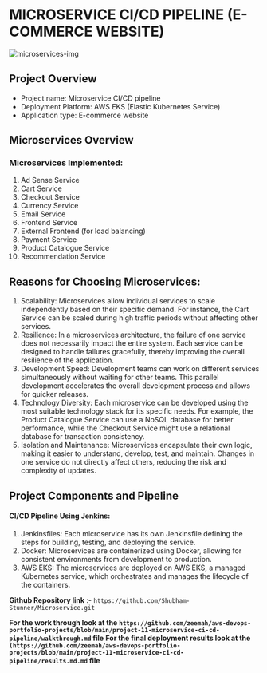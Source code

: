 # MICROSERVICE CI/CD PIPELINE (E-COMMERCE WEBSITE)

![microservices-img]([microservices.png](https://github.com/zeemah/aws-devops-portfolio-projects/blob/main/project-11-microservice-ci-cd-pipeline/microservices.png))

## Project Overview
- Project name:  Microservice CI/CD pipeline
- Deployment Platform: AWS EKS (Elastic Kubernetes Service)
- Application type: E-commerce website

## Microservices Overview
### Microservices Implemented:
1. Ad Sense Service
2. Cart Service
3. Checkout Service
4. Currency Service
5. Email Service
6. Frontend Service
7. External Frontend (for load balancing)
8. Payment Service
9. Product Catalogue Service
10. Recommendation Service

## Reasons for Choosing Microservices:
1. Scalability:
Microservices allow individual services to scale independently based on their specific demand. For instance, the Cart Service can be scaled during high traffic periods without affecting other services.
2. Resilience:
In a microservices architecture, the failure of one service does not necessarily impact the entire system. Each service can be designed to handle failures gracefully, thereby improving the overall resilience of the application.
3. Development Speed:
Development teams can work on different services simultaneously without waiting for other teams. This parallel development accelerates the overall development process and allows for quicker releases.
4. Technology Diversity:
Each microservice can be developed using the most suitable technology stack for its specific needs. For example, the Product Catalogue Service can use a NoSQL database for better performance, while the Checkout Service might use a relational database for transaction consistency.
5. Isolation and Maintenance:
Microservices encapsulate their own logic, making it easier to understand, develop, test, and maintain. Changes in one service do not directly affect others, reducing the risk and complexity of updates.

## Project Components and Pipeline
#### CI/CD Pipeline Using Jenkins:
1. Jenkinsfiles: Each microservice has its own Jenkinsfile defining the steps for building, testing, and deploying the service.
2. Docker: Microservices are containerized using Docker, allowing for consistent environments from development to production.
3. AWS EKS: The microservices are deployed on AWS EKS, a managed Kubernetes service, which orchestrates and manages the lifecycle of the containers.

**Github Repository link**  :- `https://github.com/Shubham-Stunner/Microservice.git`

**For the work through  look at the `https://github.com/zeemah/aws-devops-portfolio-projects/blob/main/project-11-microservice-ci-cd-pipeline/walkthrough.md` file**
**For the final deployment results look at the `(https://github.com/zeemah/aws-devops-portfolio-projects/blob/main/project-11-microservice-ci-cd-pipeline/results.md.md` file**
